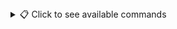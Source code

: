 <!-- commands_button -->
<details>
<summary>📋 Click to see available commands</summary>

### 🤖 Issue Command List

| Command                                | Description                                      |
|----------------------------------------|--------------------------------------------------|
| `/[prefix] label`                      | Label the current issue                          |
| `/[prefix] summarize`                  | Generates a concise summary of the current issue |
| `/[prefix] find-similar-issues`        | Finds similar issues to the given issue          |
| `/[prefix] find-similar-pull-requests` | Finds similar pull requests to the given issue   |
| `/[prefix] find-similar-commits`       | Finds similar commits to the given issue         |
| `/[prefix] find-similar-code`          | Finds similar code to this issue                 |

</details>
<!-- commands_button -->